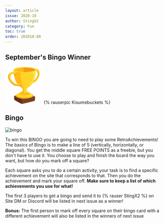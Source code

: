 ```yaml
---
layout: article
issue: 2020-10
author: StingX2
category: Fun
toc: true
order: 202010-80
---
```


## September's Bingo Winner

<div class="bingo-winner">
  <img class="bingo-trophy" src="../../img/trophy.png" alt="trophy" />
  {% rauserpic Kisumebuckets %}
</div>

## Bingo

![bingo](img/bingo.png)

To win this BINGO you are going to need to play some RetroAchievements! The basics of Bingo is to make a line of 5 (vertically, horizontally, or diagonal). You get the middle square FREE POINTS as a freebie, but you don't have to use it. You choose to play and finish the board the way you want, but how do you mark off a square?

Each square asks you to do a certain activity, your task is to find a specific achievement on the site that corresponds to that. Then you do the achievement and mark your square off. **Make sure to keep a list of which achievements you use for what!**

The first 3 players to get a bingo and send it to {% rauser StingX2 %} on Site DM or Discord will be listed in next issue as a winner!

**Bonus:** The first person to mark off every square on their bingo card with a different achievement will also be listed in the winners of next issue
